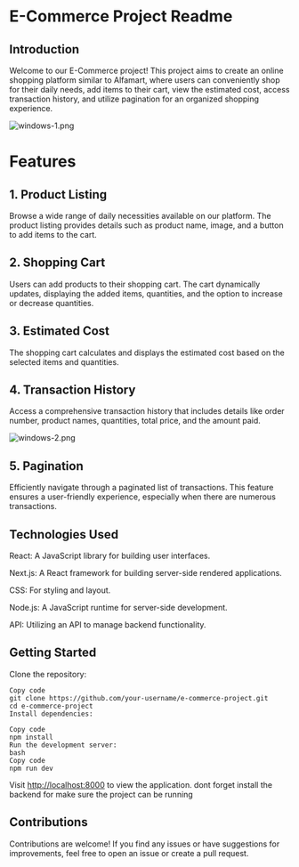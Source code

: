 # E-Commerce Project Readme

## Introduction

Welcome to our E-Commerce project! This project aims to create an online shopping platform similar to Alfamart, where users can conveniently shop for their daily needs, add items to their cart, view the estimated cost, access transaction history, and utilize pagination for an organized shopping experience.

![windows-1.png](https://github.com/aldiandarwin/alfa-eccommerce/assets/70283015/54798dbb-d3cb-439b-a6c3-b1388ae89ccd)

# Features

## 1. Product Listing

Browse a wide range of daily necessities available on our platform. The product listing provides details such as product name, image, and a button to add items to the cart.

## 2. Shopping Cart

Users can add products to their shopping cart. The cart dynamically updates, displaying the added items, quantities, and the option to increase or decrease quantities.

## 3. Estimated Cost

The shopping cart calculates and displays the estimated cost based on the selected items and quantities.

## 4. Transaction History

Access a comprehensive transaction history that includes details like order number, product names, quantities, total price, and the amount paid.

![windows-2.png](https://github.com/aldiandarwin/alfa-eccommerce/assets/70283015/4de948ad-c939-4793-b9c1-3b782c939ca3)

## 5. Pagination

Efficiently navigate through a paginated list of transactions. This feature ensures a user-friendly experience, especially when there are numerous transactions.

## Technologies Used

React: A JavaScript library for building user interfaces.

Next.js: A React framework for building server-side rendered applications.

CSS: For styling and layout.

Node.js: A JavaScript runtime for server-side development.

API: Utilizing an API to manage backend functionality.

## Getting Started

Clone the repository:

```
Copy code
git clone https://github.com/your-username/e-commerce-project.git
cd e-commerce-project
Install dependencies:
```

```
Copy code
npm install
Run the development server:
bash
Copy code
npm run dev
```

Visit <http://localhost:8000> to view the application.
dont forget install the backend for make sure the project can be running

## Contributions

Contributions are welcome! If you find any issues or have suggestions for improvements, feel free to open an issue or create a pull request.
